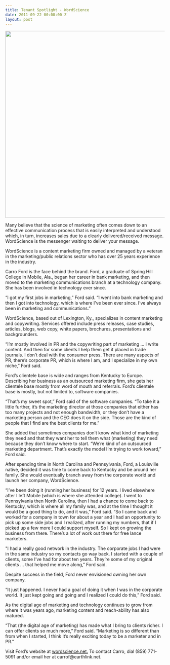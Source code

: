 ```yaml
---
title: Tenant Spotlight - WordScience
date: 2011-09-22 00:00:00 Z
layout: post
---
```

 
<p><img src="http://wordscience.vpweb.com/bg-1.gif?u=3108536620" width="590"/></p>
<p>Many believe that the science of marketing often comes down to an effective communication process that is easily interpreted and understood which, in turn, increases sales due to a clearly delivered/received message. WordScience is the messenger waiting to deliver your message.</p>
<p>WordScience is a content marketing firm owned and managed by a veteran in the marketing/public relations sector who has over 25 years experience in the industry.</p>
<p>Carro Ford is the face behind the brand. Ford, a graduate of Spring Hill College in Mobile, Ala., began her career in bank marketing, and then moved to the marketing communications branch at a technology company. She has been involved in technology ever since.</p>
<p>&ldquo;I got my first jobs in marketing,&rdquo; Ford said. &ldquo;I went into bank marketing and then I got into technology, which is where I&rsquo;ve been ever since. I&rsquo;ve always been in marketing and communications.&rdquo;</p>
<p>WordScience, based out of Lexington, Ky., specializes in content marketing and copywriting. Services offered include press releases, case studies, articles, blogs, web copy, white papers, brochures, presentations and backgrounders.</p>
<p>&ldquo;I&rsquo;m mostly involved in PR and the copywriting part of marketing &hellip; I write content. And then for some clients I help them get it placed in trade journals. I don&rsquo;t deal with the consumer press. There are many aspects of PR, there&rsquo;s corporate PR, which is where I am, and I specialize in my own niche,&rdquo; Ford said.</p>
<p>Ford&rsquo;s clientele base is wide and ranges from Kentucky to Europe. Describing her business as an outsourced marketing firm, she gets her clientele base mostly from word of mouth and referrals. Ford&rsquo;s clientele base is mostly, but not limited to, software companies.</p>
<p>&ldquo;That&rsquo;s my sweet spot,&rdquo; Ford said of the software companies. &ldquo;To take it a little further, it&rsquo;s the marketing director at those companies that either has too many projects and not enough bandwidth, or they don&rsquo;t have a marketing person and the CEO does it on the side. Those are the kind of people that I find are the best clients for me.&rdquo;</p>
<p>She added that sometimes companies don&rsquo;t know what kind of marketing they need and that they want her to tell them what (marketing) they need because they don&rsquo;t know where to start. &ldquo;We&rsquo;re kind of an outsourced marketing department. That&rsquo;s exactly the model I&rsquo;m trying to work toward,&rdquo; Ford said.</p>
<p>After spending time in North Carolina and Pennsylvania, Ford, a Louisville native, decided it was time to come back to Kentucky and be around her family. She would eventually branch away from the corporate world and launch her company, WordScience.</p>
<p>&ldquo;I&rsquo;ve been doing it (running her business) for 12 years. I lived elsewhere after I left Mobile (which is where she attended college). I went to Pennsylvania then North Carolina, then I had a chance to come back to Kentucky, which is where all my family was, and at the time I thought it would be a good thing to do, and it was,&rdquo; Ford said. &ldquo;So I came back and worked for a company in town for about a year and I had an opportunity to pick up some side jobs and I realized, after running my numbers, that if I picked up a few more I could support myself. So I kept on growing the business from there. There&rsquo;s a lot of work out there for free lance marketers.</p>
<p>&quot;I had a really good network in the industry. The corporate jobs I had were in the same industry so my contacts go way back. I started with a couple of clients, some I&rsquo;ve had for about ten years. They&rsquo;re some of my original clients &hellip; that helped me move along,&rdquo; Ford said.</p>
<p>Despite success in the field, Ford never envisioned owning her own company.</p>
<p>&ldquo;It just happened. I never had a goal of doing it when I was in the corporate world. It just kept going and going and I realized I could do this,&rdquo; Ford said.</p>
<p>As the digital age of marketing and technology continues to grow from where it was years ago, marketing content and reach-ability has also matured.</p>
<p>&ldquo;That (the digital age of marketing) has made what I bring to clients richer. I can offer clients so much more,&rdquo; Ford said. &ldquo;Marketing is so different than from when I started, I think it&rsquo;s really exciting today to be a marketer and in PR.&rdquo;</p>
<p>Visit Ford&rsquo;s website at <a href="http://www.wordscience.net/" target="_blank">wordscience.net.</a> To contact Carro, dial (859) 771-5091 and/or email her at carrof@earthlink.net.</p>
